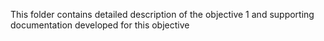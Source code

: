This folder contains detailed description of the objective 1 and supporting documentation developed for this objective
